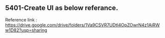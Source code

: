 ## 5401-Create UI as below referance.

Reference link : https://drive.google.com/drive/folders/1Va9CSVR7UDtl4OpZOwrN4z1AiRWw1D82?usp=sharing

